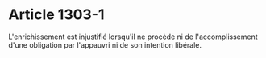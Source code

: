 # Article 1303-1

<p>L'enrichissement est injustifié lorsqu'il ne procède ni de l'accomplissement d'une obligation par l'appauvri ni de son intention libérale.</p>